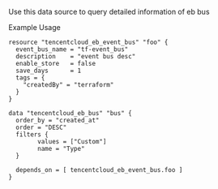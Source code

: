Use this data source to query detailed information of eb bus

Example Usage

```hcl
resource "tencentcloud_eb_event_bus" "foo" {
  event_bus_name = "tf-event_bus"
  description    = "event bus desc"
  enable_store   = false
  save_days      = 1
  tags = {
    "createdBy" = "terraform"
  }
}

data "tencentcloud_eb_bus" "bus" {
  order_by = "created_at"
  order = "DESC"
  filters {
		values = ["Custom"]
		name = "Type"
  }

  depends_on = [ tencentcloud_eb_event_bus.foo ]
}
```